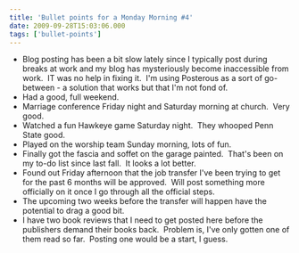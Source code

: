 ```yaml
---
title: 'Bullet points for a Monday Morning #4'
date: 2009-09-28T15:03:06.000
tags: ['bullet-points']
---
```


- Blog posting has been a bit slow lately since I typically post during breaks at work and my blog has mysteriously become inaccessible from work.  IT was no help in fixing it.  I'm using Posterous as a sort of go-between - a solution that works but that I'm not fond of.
- Had a good, full weekend.   
- Marriage conference Friday night and Saturday morning at church.  Very good.
- Watched a fun Hawkeye game Saturday night.  They whooped Penn State good.  
- Played on the worship team Sunday morning, lots of fun.
- Finally got the fascia and soffet on the garage painted.  That's been on my to-do list since last fall.  It looks a lot better.
- Found out Friday afternoon that the job transfer I've been trying to get for the past 6 months will be approved.  Will post something more officially on it once I go through all the official steps.
- The upcoming two weeks before the transfer will happen have the potential to drag a good bit.
- I have two book reviews that I need to get posted here before the publishers demand their books back.  Problem is, I've only gotten one of them read so far.  Posting one would be a start, I guess.  

